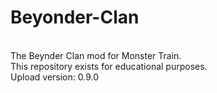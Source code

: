 # Beyonder-Clan
<br>
The Beynder Clan mod for Monster Train.<br>
This repository exists for educational purposes.<br>
Upload version: 0.9.0
